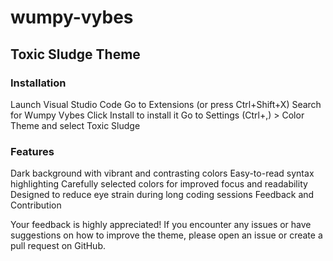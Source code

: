 # wumpy-vybes

## Toxic Sludge Theme

### Installation
Launch Visual Studio Code
Go to Extensions (or press Ctrl+Shift+X)
Search for Wumpy Vybes
Click Install to install it
Go to Settings (Ctrl+,) > Color Theme and select Toxic Sludge

### Features
Dark background with vibrant and contrasting colors
Easy-to-read syntax highlighting
Carefully selected colors for improved focus and readability
Designed to reduce eye strain during long coding sessions
Feedback and Contribution

Your feedback is highly appreciated! If you encounter any issues or have suggestions on how to improve the theme, please open an issue or create a pull request on GitHub.
